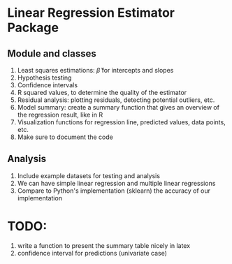 # Linear Regression Estimator Package

## Module and classes

1. Least squares estimations: $\hat{\beta}$ for intercepts and slopes
2. Hypothesis testing
3. Confidence intervals
4. R squared values, to determine the quality of the estimator
5. Residual analysis: plotting residuals, detecting potential outliers, etc.
6. Model summary: create a summary function that gives an overview of the regression result, like in R
7. Visualization functions for regression line, predicted values, data points, etc.
8. Make sure to document the code

## Analysis

1. Include example datasets for testing and analysis
2. We can have simple linear regression and multiple linear regressions
3. Compare to Python's implementation (sklearn) the accuracy of our implementation

# TODO:

1. write a function to present the summary table nicely in latex
2. confidence interval for predictions (univariate case)
